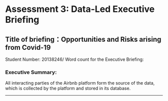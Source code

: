 # Assessment 3: Data-Led Executive Briefing
## Title of briefing：Opportunities and Risks arising from Covid-19
Student Number: 20138246/
Word count for the Executive Briefing:

### Executive Summary:

All interacting parties of the Airbnb platform form the source of the data, which is collected by the platform and stored in its database.

---
